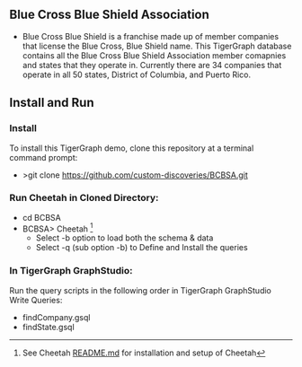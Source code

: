 ## Blue Cross Blue Shield Association
- Blue Cross Blue Shield is a franchise made up of member companies that license the Blue Cross, Blue Shield name. This TigerGraph database contains all the Blue Cross Blue Shield Association member comapnies and states that they operate in. Currently there are 34 companies that operate in all 50 states, District of Columbia, and Puerto Rico.
## Install and Run
### Install
To install this TigerGraph demo, clone this repository at a terminal command prompt: 
- \>git clone https://github.com/custom-discoveries/BCBSA.git
### Run Cheetah in Cloned Directory:
-  cd BCBSA
-  BCBSA\> Cheetah [^1]
    - Select -b option to load both the schema & data
    - Select -q (sub option -b) to Define and Install the queries
[^1]: See Cheetah [README.md](https://github.com/custom-discoveries/Cheetah/blob/main/README.md) for installation and setup of Cheetah
### In TigerGraph GraphStudio:
Run the query scripts in the following order in TigerGraph GraphStudio Write Queries:
- findCompany.gsql
- findState.gsql
